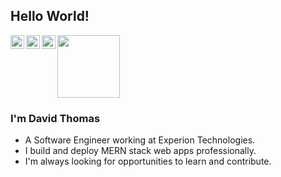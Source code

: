 ## Hello World! </h2>
<img src="https://user-images.githubusercontent.com/17983341/101497722-48d6a600-3991-11eb-96a0-b1f5e502cf8b.jpg" width="100px">
<a href="https://www.linkedin.com/in/djtin/">
  <img align="left" alt="David's LinkedIn" width="22px" src="https://cdn.jsdelivr.net/npm/simple-icons@v3/icons/linkedin.svg" />
</a>
<a href="https://github.com/davidjt7">
  <img align="left" alt="David's Github" width="22px" src="https://cdn.jsdelivr.net/npm/simple-icons@v3/icons/github.svg" />
</a>
<a href="https://www.hackerrank.com/djt_in7">
  <img align="left" alt="David's Hackerrank" width="22px" src="https://cdn.jsdelivr.net/npm/simple-icons@v3/icons/hackerrank.svg" />
</a>
<br />

### I'm David Thomas
- A Software Engineer working at Experion Technologies. 
- I build and deploy MERN stack web apps professionally.
- I'm always looking for opportunities to learn and contribute.
